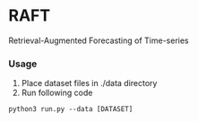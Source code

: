 # RAFT
Retrieval-Augmented Forecasting of Time-series

### Usage
1. Place dataset files in ./data directory
2. Run following code
```
python3 run.py --data [DATASET]
```
